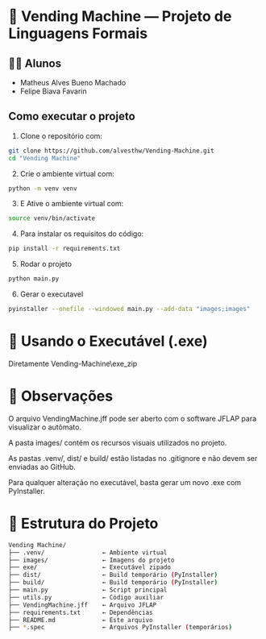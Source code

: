 # 🥤 Vending Machine — Projeto de Linguagens Formais

## 👨‍🎓 Alunos
- Matheus Alves Bueno Machado  
- Felipe Biava Favarin

## Como executar o projeto

1. Clone o repositório com:
```bash
git clone https://github.com/alvesthw/Vending-Machine.git
cd "Vending Machine"
```

2. Crie o ambiente virtual com:
```bash
python -m venv venv
```

3. E Ative o ambiente virtual com:
```bash
source venv/bin/activate
```

4. Para instalar os requisitos do código:
```bash
pip install -r requirements.txt
```

5. Rodar o projeto
```bash
python main.py
```

6. Gerar o executavel
```bash
pyinstaller --onefile --windowed main.py --add-data "images;images"
```

# 🧾 Usando o Executável (.exe)
Diretamente Vending-Machine\exe_zip

# 📝 Observações
O arquivo VendingMachine.jff pode ser aberto com o software JFLAP para visualizar o autômato.

A pasta images/ contém os recursos visuais utilizados no projeto.

As pastas .venv/, dist/ e build/ estão listadas no .gitignore e não devem ser enviadas ao GitHub.

Para qualquer alteração no executável, basta gerar um novo .exe com PyInstaller.

# 📁 Estrutura do Projeto
```bash
Vending Machine/
├── .venv/                ← Ambiente virtual
├── images/               ← Imagens do projeto
├── exe/                  ← Executável zipado
├── dist/                 ← Build temporário (PyInstaller)
├── build/                ← Build temporário (PyInstaller)
├── main.py               ← Script principal
├── utils.py              ← Código auxiliar
├── VendingMachine.jff    ← Arquivo JFLAP
├── requirements.txt      ← Dependências
├── README.md             ← Este arquivo
├── *.spec                ← Arquivos PyInstaller (temporários)
```
